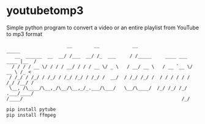 # youtubetomp3

Simple python program to convert a video or an entire playlist from YouTube to mp3 format 
```
                      __        __            __                          _____
   __  ______  __  __/ /___  __/ /_  ___     / /_____     ____ ___  ____ |__  /
  / / / / __ \/ / / / __/ / / / __ \/ _ \   / __/ __ \   / __ `__ \/ __ \ /_ <
 / /_/ / /_/ / /_/ / /_/ /_/ / /_/ /  __/  / /_/ /_/ /  / / / / / / /_/ /__/ /
 \__, /\____/\__,_/\__/\__,_/_.___/\___/   \__/\____/  /_/ /_/ /_/ .___/____/
/____/                                                          /_/
```


```python
pip install pytube
pip install ffmpeg
```

